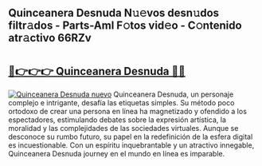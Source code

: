 ## Quinceanera Desnuda N𝚞𝚎vos desn𝚞dos filtr𝚊dos - Parts-Aml F𝚘tos vid𝚎o - C𝚘ntenido atr𝚊ctivo 66RZv

# <h2><a href="http://mbbshjb.tromn.icu/?c=Quinceanera+Desnuda">🔗👉👉👉 Quinceanera Desnuda 🔗🔗</a></h2>

[![Quinceanera Desnuda nuevo](https://i.imgur.com/pEAQMta.gif)](http://mbbshjb.tromn.icu/?c=Quinceanera+Desnuda)
Quinceanera Desnuda, un personaje complejo e intrigante, desafía las etiquetas simples. Su método poco ortodoxo de crear una persona en línea ha magnetizado y ofendido a los espectadores, estimulando debates sobre la expresión artística, la moralidad y las complejidades de las sociedades virtuales. Aunque se desconoce su rumbo futuro, su papel en la redefinición de la esfera digital es incuestionable. Con un espíritu inquebrantable y un atractivo innegable, Quinceanera Desnuda journey en el mundo en línea es imparable.

